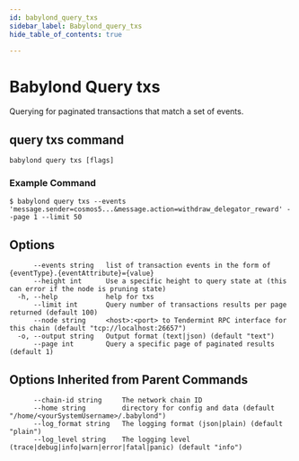 ```yaml
---
id: babylond_query_txs
sidebar_label: Babylond_query_txs
hide_table_of_contents: true

---
```


# Babylond Query txs
Querying for paginated transactions that match a set of events.
## query txs command
```
babylond query txs [flags]
```
### Example Command
```
$ babylond query txs --events 'message.sender=cosmos5...&message.action=withdraw_delegator_reward' --page 1 --limit 50
```
## Options
```
      --events string   list of transaction events in the form of {eventType}.{eventAttribute}={value}
      --height int      Use a specific height to query state at (this can error if the node is pruning state)
  -h, --help            help for txs
      --limit int       Query number of transactions results per page returned (default 100)
      --node string     <host>:<port> to Tendermint RPC interface for this chain (default "tcp://localhost:26657")
  -o, --output string   Output format (text|json) (default "text")
      --page int        Query a specific page of paginated results (default 1)
```
## Options Inherited from Parent Commands
```
      --chain-id string     The network chain ID
      --home string         directory for config and data (default "/home/<yourSystemUsername>/.babylond")
      --log_format string   The logging format (json|plain) (default "plain")
      --log_level string    The logging level (trace|debug|info|warn|error|fatal|panic) (default "info")
     